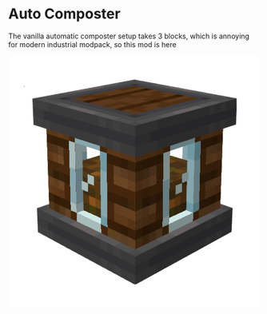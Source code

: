 # Auto Composter
The vanilla automatic composter setup takes 3 blocks, which is annoying for modern industrial modpack, so this mod is here 

![](icon_large.png)